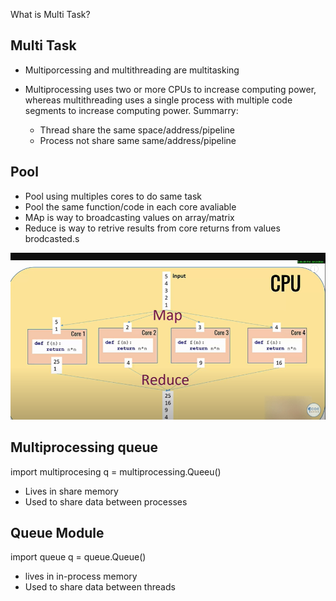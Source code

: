 What is Multi Task?


Multi Task
-----------------------
- Multiporcessing and multithreading are multitasking
- Multiprocessing uses two or more CPUs to increase computing power, whereas multithreading uses a single process with multiple code segments to increase computing power. Summarry:

  - Thread share the same space/address/pipeline
  - Process not share same same/address/pipeline

Pool
---------------------

- Pool using multiples cores to do same task
- Pool the same function/code in each core avaliable
- MAp is way to broadcasting values on array/matrix
- Reduce is way to retrive results from core returns from values brodcasted.s

![map_and_reduce](what_is_map_reduce.PNG)


Multiprocessing queue
---------------------
import multiprocesing
q = multiprocessing.Queeu()

- Lives in share memory
- Used to share data between processes

Queue Module
------------

import queue
q = queue.Queue()

- lives in in-process memory
- Used to share data between threads